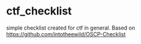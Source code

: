 # ctf_checklist

simple checklist created for ctf in general. Based on https://github.com/intotheewild/OSCP-Checklist
